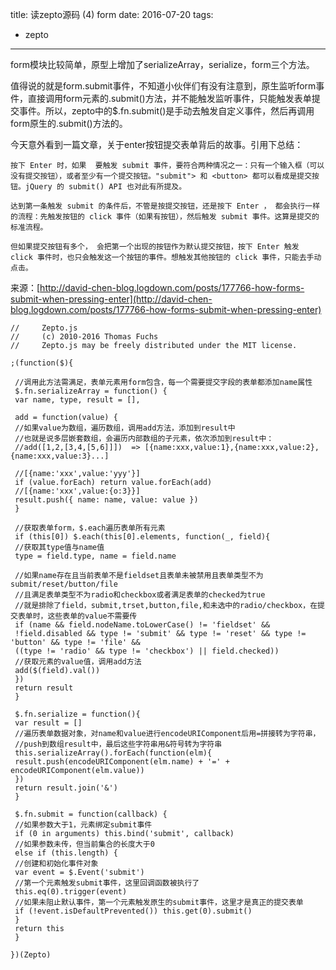 title: 读zepto源码 (4) form
date: 2016-07-20
tags: 
 - zepto
---


form模块比较简单，原型上增加了serializeArray，serialize，form三个方法。

值得说的就是form.submit事件，不知道小伙伴们有没有注意到，原生监听form事件，直接调用form元素的.submit()方法，并不能触发监听事件，只能触发表单提交事件。所以，zepto中的$.fn.submit()是手动去触发自定义事件，然后再调用form原生的.submit()方法的。

今天意外看到一篇文章，关于enter按钮提交表单背后的故事。引用下总结：

```
按下 Enter 时，如果  要触发 submit 事件，要符合两种情况之一：只有一个输入框（可以没有提交按钮），或者至少有一个提交按钮。"submit"> 和 <button> 都可以看成是提交按钮。jQuery 的 submit() API 也对此有所提及。  
  
达到第一条触发 submit 的条件后，不管是按提交按钮，还是按下 Enter ， 都会执行一样的流程：先触发按钮的 click 事件（如果有按钮），然后触发 submit 事件。这算是提交的标准流程。  
  
但如果提交按钮有多个， 会把第一个出现的按钮作为默认提交按钮，按下 Enter 触发 click 事件时，也只会触发这一个按钮的事件。想触发其他按钮的 click 事件，只能去手动点击。  

```

来源：[http://david-chen-blog.logdown.com/posts/177766-how-forms-submit-when-pressing-enter](http://david-chen-blog.logdown.com/posts/177766-how-forms-submit-when-pressing-enter)

```
//     Zepto.js  
//     (c) 2010-2016 Thomas Fuchs  
//     Zepto.js may be freely distributed under the MIT license.  
  
;(function($){  
  
 //调用此方法需满足，表单元素用form包含，每一个需要提交字段的表单都添加name属性  
 $.fn.serializeArray = function() {  
 var name, type, result = [],  
  
 add = function(value) {  
 //如果value为数组，遍历数组，调用add方法，添加到result中   
 //也就是说多层嵌套数组，会遍历内部数组的子元素，依次添加到result中：  
 //add([1,2,[3,4,[5,6]]])  => [{name:xxx,value:1},{name:xxx,value:2},{name:xxx,value:3}...]  
  
 //[{name:'xxx',value:'yyy'}]  
 if (value.forEach) return value.forEach(add)  
 //[{name:'xxx',value:{o:3}}]  
 result.push({ name: name, value: value })  
 }  
  
 //获取表单form，$.each遍历表单所有元素  
 if (this[0]) $.each(this[0].elements, function(_, field){  
 //获取其type值与name值  
 type = field.type, name = field.name  
  
 //如果name存在且当前表单不是fieldset且表单未被禁用且表单类型不为submit/reset/button/file  
 //且满足表单类型不为radio和checkbox或者满足表单的checked为true  
 //就是排除了field，submit,trset,button,file,和未选中的radio/checkbox，在提交表单时，这些表单的value不需要传  
 if (name && field.nodeName.toLowerCase() != 'fieldset' &&  
 !field.disabled && type != 'submit' && type != 'reset' && type != 'button' && type != 'file' &&  
 ((type != 'radio' && type != 'checkbox') || field.checked))  
 //获取元素的value值，调用add方法  
 add($(field).val())  
 })  
 return result  
 }  
  
 $.fn.serialize = function(){  
 var result = []  
 //遍历表单数据对象，对name和value进行encodeURIComponent后用=拼接转为字符串，  
 //push到数组result中，最后这些字符串用&符号转为字符串  
 this.serializeArray().forEach(function(elm){  
 result.push(encodeURIComponent(elm.name) + '=' + encodeURIComponent(elm.value))  
 })  
 return result.join('&')  
 }  
  
 $.fn.submit = function(callback) {  
 //如果参数大于1，元素绑定submit事件  
 if (0 in arguments) this.bind('submit', callback)  
 //如果参数未传，但当前集合的长度大于0  
 else if (this.length) {  
 //创建和初始化事件对象  
 var event = $.Event('submit')  
 //第一个元素触发submit事件，这里回调函数被执行了  
 this.eq(0).trigger(event)  
 //如果未阻止默认事件，第一个元素触发原生的submit事件，这里才是真正的提交表单  
 if (!event.isDefaultPrevented()) this.get(0).submit()  
 }  
 return this  
 }  
  
})(Zepto)  

```

